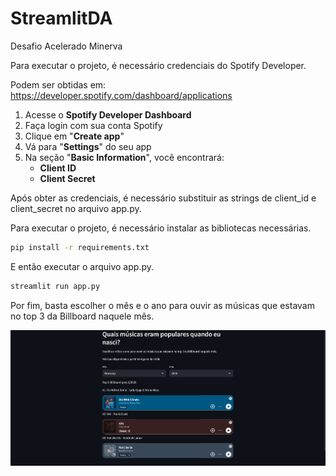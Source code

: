 # StreamlitDA

Desafio Acelerado Minerva

Para executar o projeto, é necessário credenciais do Spotify Developer.

Podem ser obtidas em: https://developer.spotify.com/dashboard/applications

1. Acesse o **Spotify Developer Dashboard**
2. Faça login com sua conta Spotify
3. Clique em "**Create app**"
4. Vá para "**Settings**" do seu app
5. Na seção "**Basic Information**", você encontrará:
   - **Client ID**
   - **Client Secret**

Após obter as credenciais, é necessário substituir as strings de client_id e client_secret no arquivo app.py.

Para executar o projeto, é necessário instalar as bibliotecas necessárias.

```bash
pip install -r requirements.txt
```

E então executar o arquivo app.py.

```bash
streamlit run app.py
```
Por fim, basta escolher o mês e o ano para ouvir as músicas que estavam no top 3 da Billboard naquele mês.

![Screenshot of the application](./image.png)
